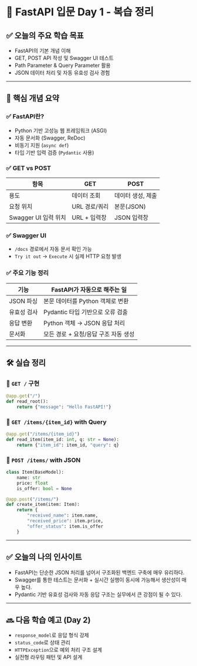 # 📅 FastAPI 입문 Day 1 - 복습 정리

## ✅ 오늘의 주요 학습 목표
- FastAPI의 기본 개념 이해
- GET, POST API 작성 및 Swagger UI 테스트
- Path Parameter & Query Parameter 활용
- JSON 데이터 처리 및 자동 유효성 검사 경험

---

## 🧠 핵심 개념 요약

### ✅ FastAPI란?
- Python 기반 고성능 웹 프레임워크 (ASGI)
- 자동 문서화 (Swagger, ReDoc)
- 비동기 지원 (`async def`)
- 타입 기반 입력 검증 (`Pydantic` 사용)

### ✅ GET vs POST
| 항목 | GET | POST |
|------|-----|------|
| 용도 | 데이터 조회 | 데이터 생성, 제출 |
| 요청 위치 | URL 경로/쿼리 | 본문(JSON) |
| Swagger UI 입력 위치 | URL + 입력창 | JSON 입력창 |

### ✅ Swagger UI
- `/docs` 경로에서 자동 문서 확인 가능
- `Try it out` → `Execute` 시 실제 HTTP 요청 발생

### ✅ 주요 기능 정리
| 기능 | FastAPI가 자동으로 해주는 일 |
|------|--------------------------|
| JSON 파싱 | 본문 데이터를 Python 객체로 변환 |
| 유효성 검사 | Pydantic 타입 기반으로 오류 검출 |
| 응답 변환 | Python 객체 → JSON 응답 처리 |
| 문서화 | 모든 경로 + 요청/응답 구조 자동 생성 |

---

## 🛠️ 실습 정리

### 🔹 `GET /` 구현
```python
@app.get("/")
def read_root():
    return {"message": "Hello FastAPI!"}
```

### 🔹 `GET /items/{item_id}` with Query
```python
@app.get("/items/{item_id}")
def read_item(item_id: int, q: str = None):
    return {"item_id": item_id, "query": q}
```

### 🔹 `POST /items/` with JSON
```python
class Item(BaseModel):
    name: str
    price: float
    is_offer: bool = None

@app.post("/items/")
def create_item(item: Item):
    return {
        "received_name": item.name,
        "received_price": item.price,
        "offer_status": item.is_offer
    }
```

---

## ✅ 오늘의 나의 인사이트
- FastAPI는 단순한 JSON 처리를 넘어서 구조화된 백엔드 구축에 매우 유리하다.
- Swagger를 통한 테스트는 문서화 + 실시간 실행이 동시에 가능해서 생산성이 매우 높다.
- Pydantic 기반 유효성 검사와 자동 응답 구조는 실무에서 큰 강점이 될 수 있다.

---

## 🔜 다음 학습 예고 (Day 2)
- `response_model`로 응답 형식 강제
- `status_code`로 상태 관리
- `HTTPException`으로 예외 처리 구조 설계
- 실전형 라우팅 패턴 및 API 설계

